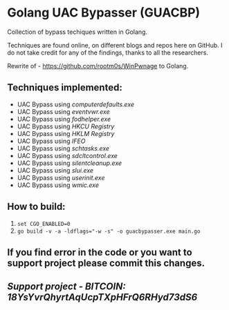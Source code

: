 # Golang UAC Bypasser (GUACBP)

Collection of bypass techiques written in Golang.

Techniques are found online, on different blogs and repos here on GitHub. I do not take credit for any of the findings, thanks to all the researchers. 

Rewrite of - https://github.com/rootm0s/WinPwnage to Golang. 

## Techniques implemented:
* UAC Bypass using _computerdefaults.exe_
* UAC Bypass using _eventvwr.exe_
* UAC Bypass using _fodhelper.exe_
* UAC Bypass using _HKCU Registry_
* UAC Bypass using _HKLM Registry_
* UAC Bypass using _IFEO_
* UAC Bypass using _schtasks.exe_
* UAC Bypass using _sdcltcontrol.exe_
* UAC Bypass using _silentcleanup.exe_
* UAC Bypass using _slui.exe_
* UAC Bypass using _userinit.exe_
* UAC Bypass using _wmic.exe_
 
## How to build: 
  1. `set CGO_ENABLED=0`
  2. `go build -v -a -ldflags="-w -s" -o guacbypasser.exe main.go`

## If you find error in the code or you want to support project please commit this changes. 
## **_Support project - BITCOIN: 18YsYvrQhyrtAqUcpTXpHFrQ6RHyd73dS6_**
